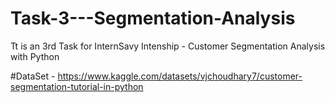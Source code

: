 # Task-3---Segmentation-Analysis


Tt is an 3rd Task for InternSavy Intenship - Customer Segmentation Analysis with Python


#DataSet - https://www.kaggle.com/datasets/vjchoudhary7/customer-segmentation-tutorial-in-python
